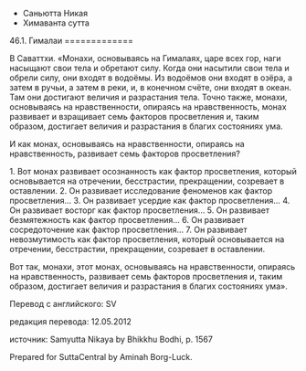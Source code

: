 









* Саньютта Никая
* Химаванта сутта


46\.1\. Гималаи
\=\=\=\=\=\=\=\=\=\=\=\=\=



В Саваттхи\. «Монахи, основываясь на Гималаях, царе всех гор, наги насыщают свои тела и обретают силу\. Когда они насытили свои тела и обрели силу, они входят в водоёмы\. Из водоёмов они входят в озёра, а затем в ручьи, а затем в реки, и, в конечном счёте, они входят в океан\. Там они достигают величия и разрастания тела\. Точно также, монахи, основываясь на нравственности, опираясь на нравственность, монах развивает и взращивает семь факторов просветления и, таким образом, достигает величия и разрастания в благих состояниях ума\.


И как монах, основываясь на нравственности, опираясь на нравственность, развивает семь факторов просветления?


1\. Вот монах развивает осознанность как фактор просветления, который основывается на отречении, бесстрастии, прекращении, созревает в оставлении\.
2\. Он развивает исследование феноменов как фактор просветления…
3\. Он развивает усердие как фактор просветления…
4\. Он развивает восторг как фактор просветления…
5\. Он развивает безмятежность как фактор просветления…
6\. Он развивает сосредоточение как фактор просветления…
7\. Он развивает невозмутимость как фактор просветления, который основывается на отречении, бесстрастии, прекращении, созревает в оставлении\.


Вот так, монахи, этот монах, основываясь на нравственности, опираясь на нравственность, развивает семь факторов просветления и, таким образом, достигает величия и разрастания в благих состояниях ума»\.



Перевод с английского: SV


редакция перевода: 12\.05\.2012


источник: Samyutta Nikaya by Bhikkhu Bodhi, p\. 1567


Prepared for SuttaCentral by Aminah Borg\-Luck\.






